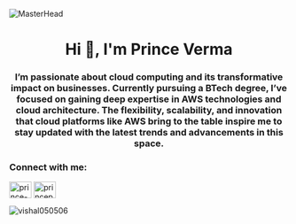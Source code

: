 ![MasterHead](![image](https://github.com/user-attachments/assets/b35aa0b0-dff7-4bfb-95ac-0b9f9f5a208f)
)
<h1 align="center">Hi 👋, I'm Prince Verma</h1>
<h3 align="center">
  I’m passionate about cloud computing and its transformative impact on businesses. Currently pursuing a BTech degree, I’ve focused on gaining deep expertise in AWS technologies and cloud architecture. The flexibility, scalability, and innovation that cloud platforms like AWS bring to the table inspire me to stay updated with the latest trends and advancements in this space.
</h3>
<h3 align="left">Connect with me:</h3>
<p align="left">
  <a href="https://www.linkedin.com/in/prince-verma-579444246/" target="blank"
    ><img
      align="center"
      src="https://raw.githubusercontent.com/rahuldkjain/github-profile-readme-generator/master/src/images/icons/Social/linked-in-alt.svg"
      alt="prince-verma-579444246"
      height="30"
      width="40"
  /></a>
  <a href="https://www.instagram.com/princepodwalverma/" target="blank"
    ><img
      align="center"
      src="https://raw.githubusercontent.com/rahuldkjain/github-profile-readme-generator/master/src/images/icons/Social/instagram.svg"
      alt="princepodwalverma"
      height="30"
      width="40"
  /></a>
  </p>

</p>

<p>
</p>

<p>
  <img
    align="center"
    src="https://github-readme-streak-stats.herokuapp.com/?user=vishal050506&"
    alt="vishal050506"
  />
</p>
